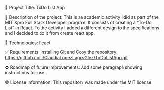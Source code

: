 📌 Project Title: 
ToDo List App

🎯 Description of the project:
This is an academic activity I did as part of the MIT Xpro Full Stack Developer program. It consists of creating a “To-Do List” in React. To the activity I added a different design to the specifications and I decided to do it from create react app.

🚀 Technologies: React

✅ Requirements: Installing Git and Copy the repository: 
https://github.com/ClaudiaLopezLagosGlez/ToDoListApp.git

♻️ Roadmap of future improvements:   Add some paragraph showing instructions for use.

©️ License information: This repository was made under the MIT license
